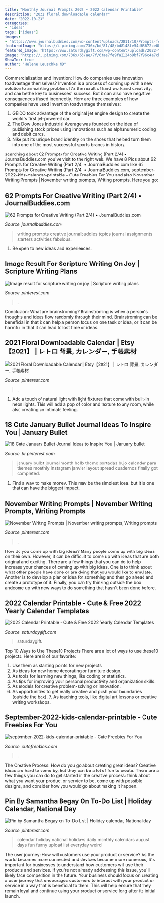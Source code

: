 ```yaml
---
title: "Monthly Journal Prompts 2022 ~ 2022 Calendar Printable"
description: "2021 floral downloadable calendar"
date: "2022-10-23"
categories:
- "ideas"
tags: ["ideas"]
images:
- "https://www.journalbuddies.com/wp-content/uploads/2011/10/Prompts-for-Creative-Writing-Long.png"
featuredImage: "https://i.pinimg.com/736x/bd/81/48/bd8148fe54d68672ce0bd3eb7f36ea17--calendar.jpg"
featured_image: "https://www.saturdaygift.com/wp-content/uploads/2022-Yearly-Calendar-printable-horizontal-templates-SaturdayGift-1024x576.jpg"
image: "https://i.pinimg.com/736x/63/ae/7f/63ae7fe9fa2124b9bf7f96c4a7cb870e.jpg"
ShowToc: true
author: "Helene Leuschke MD"
---
```



Commercialization and invention: How do companies use innovation toadvantage themselves?
Invention is a process of coming up with a new solution to an existing problem. It's the result of hard work and creativity, and can bethe key to businesses' success. But it can also have negative consequences ifused incorrectly. Here are three examples of how companies have used Invention toadvantage themselves: 
1. GEICO took advantage of the original jet engine design to create the world's first jet-powered car.
2. The Dow Jones Industrial Average was founded on the idea of publishing stock prices using innovations such as alphanumeric coding and debit cards.
3. Nike put its unique brand identity on the shoes that helped turn them into one of the most successful sports brands in history.

	

		
searching about 62 Prompts for Creative Writing (Part 2/4) • JournalBuddies.com you've visit to the right web. We have 8 Pics about 62 Prompts for Creative Writing (Part 2/4) • JournalBuddies.com like 62 Prompts for Creative Writing (Part 2/4) • JournalBuddies.com, september-2022-kids-calendar-printable - Cute Freebies For You and also November Writing Prompts | November writing prompts, Writing prompts. Here you go:
		
    
## 62 Prompts For Creative Writing (Part 2/4) • JournalBuddies.com

<img loading=lazy src="https://www.journalbuddies.com/wp-content/uploads/2011/10/Prompts-for-Creative-Writing-Long.png" onerror="this.onerror=null;this.src='https://tse4.mm.bing.net/th?id=OIP.RR0IQ8H4hlI9ZB3It6PetAHaUv&amp;pid=15.1';" alt="62 Prompts for Creative Writing (Part 2/4) • JournalBuddies.com">

_Source: journalbuddies.com_

>writing prompts creative journalbuddies topics journal assignments starters activities fabulous. 

	

1. Be open to new ideas and experiences.

    
## Image Result For Scripture Writing On Joy | Scripture Writing Plans

<img loading=lazy src="https://i.pinimg.com/736x/63/ae/7f/63ae7fe9fa2124b9bf7f96c4a7cb870e.jpg" onerror="this.onerror=null;this.src='https://tse2.mm.bing.net/th?id=OIP.FwIA0UJGUniAgjisRSl8vgHaJl&amp;pid=15.1';" alt="Image result for scripture writing on joy | Scripture writing plans">

_Source: pinterest.com_

>. 

	

Conclusion:
What are brainstroming? Brainstroming is when a person's thoughts and ideas flow randomly through their mind. Brainstroming can be beneficial in that it can help a person focus on one task or idea, or it can be harmful in that it can lead to lost time or ideas.

    
## 2021 Floral Downloadable Calendar | Etsy【2021】 | レトロ 背景, カレンダー, 手帳素材

<img loading=lazy src="https://i.pinimg.com/736x/32/54/66/325466653debc39185a315b42da25b3e.jpg" onerror="this.onerror=null;this.src='https://tse4.mm.bing.net/th?id=OIP.Amrr39RQrpE2xJFQdWskYgHaHa&amp;pid=15.1';" alt="2021 Floral Downloadable Calendar | Etsy【2021】 | レトロ 背景, カレンダー, 手帳素材">

_Source: pinterest.com_

>. 

	

1. Add a touch of natural light with light fixtures that come with built-in neon lights. This will add a pop of color and texture to any room, while also creating an intimate feeling.

    
## 18 Cute January Bullet Journal Ideas To Inspire You | January Bullet

<img loading=lazy src="https://i.pinimg.com/736x/a1/ee/74/a1ee74f65bc9536a7926b5474ae73f74.jpg" onerror="this.onerror=null;this.src='https://tse3.mm.bing.net/th?id=OIP.mVHHGLW5qWJjq_-fgdGvLAHaHa&amp;pid=15.1';" alt="18 Cute January Bullet Journal Ideas to Inspire You | January bullet">

_Source: br.pinterest.com_

>january bullet journal month hello theme portadas bujo calendar para themes monthly instagram janvier layout spread cuadernos finally got completed. 

	

1) Find a way to make money. This may be the simplest idea, but it is one that can have the biggest impact.

    
## November Writing Prompts | November Writing Prompts, Writing Prompts

<img loading=lazy src="https://i.pinimg.com/736x/23/93/a9/2393a9b13afa56b8cd92598f0b4bf2cb.jpg" onerror="this.onerror=null;this.src='https://tse3.mm.bing.net/th?id=OIP.2TQHOHd--MuA8MspnTZWhwHaHd&amp;pid=15.1';" alt="November Writing Prompts | November writing prompts, Writing prompts">

_Source: pinterest.com_

>. 

	

How do you come up with big ideas?
Many people come up with big ideas on their own. However, it can be difficult to come up with ideas that are both original and exciting. There are a few things that you can do to help increase your chances of coming up with big ideas. One is to think about what other people have done or are doing that you would like to emulate. Another is to develop a plan or idea for something and then go ahead and create a prototype of it. Finally, you can try thinking outside the box andcome up with new ways to do something that hasn't been done before.

    
## 2022 Calendar Printable - Cute &amp; Free 2022 Yearly Calendar Templates

<img loading=lazy src="https://www.saturdaygift.com/wp-content/uploads/2022-Yearly-Calendar-printable-horizontal-templates-SaturdayGift-1024x576.jpg" onerror="this.onerror=null;this.src='https://tse3.mm.bing.net/th?id=OIP.1tNh4UBNJZfn8HH2Y29HrgHaEK&amp;pid=15.1';" alt="2022 Calendar Printable - Cute &amp; Free 2022 Yearly Calendar Templates">

_Source: saturdaygift.com_

>saturdaygift. 

	

Top 10 Ways to Use These10 Projects
There are a lot of ways to use these10 projects. Here are 8 of our favorite:
1. Use them as starting points for new projects.
2. As ideas for new home decorating or furniture design.
3. As tools for learning new things, like coding or statistics.
4. As tips for improving your personal productivity and organization skills.
5. As models for creative problem-solving or innovation.
6. As opportunities to get really creative and push your boundaries (outside the box).      7. As teaching tools, like digital art lessons or creative writing workshops. 
    
## September-2022-kids-calendar-printable - Cute Freebies For You

<img loading=lazy src="https://www.cutefreebies.com/wp-content/uploads/2021/07/september-2022-kids-calendar-printable.png" onerror="this.onerror=null;this.src='https://tse4.mm.bing.net/th?id=OIP.ikZLm8g7eN6EY7_n4B12rwHaKe&amp;pid=15.1';" alt="september-2022-kids-calendar-printable - Cute Freebies For You">

_Source: cutefreebies.com_

>. 

	

The Creative Process: How do you go about creating great ideas?
Creative ideas are hard to come by, but they can be a lot of fun to create. There are a few things you can do to get started in the creative process: think about what you want your product or service to be, come up with possible designs, and consider how you would go about making it happen.

    
## Pin By Samantha Begay On To-Do List | Holiday Calendar, National Day

<img loading=lazy src="https://i.pinimg.com/736x/bd/81/48/bd8148fe54d68672ce0bd3eb7f36ea17--calendar.jpg" onerror="this.onerror=null;this.src='https://tse1.mm.bing.net/th?id=OIP.aDhdz0D2Y51kMjAj8_ILyAHaF9&amp;pid=15.1';" alt="Pin by Samantha Begay on To-Do List | Holiday calendar, National day">

_Source: pinterest.com_

>calendar holiday national holidays daily monthly calendars august days fun funny upload list everyday weird. 

	

The user journey: How will customers use your product or service?
As the world becomes more connected and devices become more numerous, it's important for businesses to understand how customers will use their products and services. If you're not already addressing this issue, you'll likely face competition in the future.
Your business should focus on creating a user journey that encourages customers to interact with your product or service in a way that is beneficial to them. This will help ensure that they remain loyal and continue using your product or service long after its initial launch.

